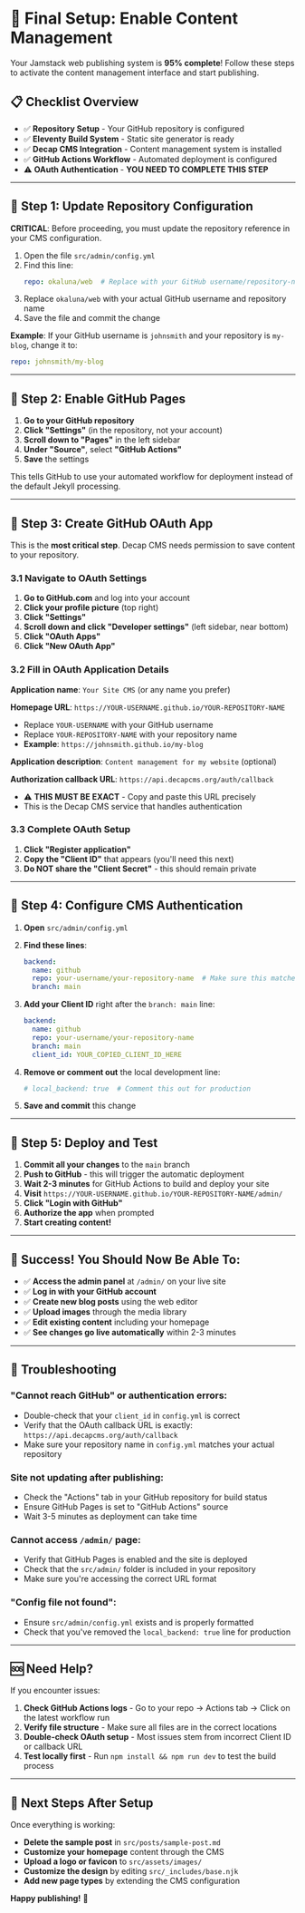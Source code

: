 # 🔐 Final Setup: Enable Content Management

Your Jamstack web publishing system is **95% complete**! Follow these steps to activate the content management interface and start publishing.

## 📋 Checklist Overview

- ✅ **Repository Setup** - Your GitHub repository is configured
- ✅ **Eleventy Build System** - Static site generator is ready  
- ✅ **Decap CMS Integration** - Content management system is installed
- ✅ **GitHub Actions Workflow** - Automated deployment is configured
- ⚠️ **OAuth Authentication** - **YOU NEED TO COMPLETE THIS STEP**

---

## 🚨 Step 1: Update Repository Configuration

**CRITICAL**: Before proceeding, you must update the repository reference in your CMS configuration.

1. Open the file `src/admin/config.yml`
2. Find this line:
   ```yaml
   repo: okaluna/web  # Replace with your GitHub username/repository-name
   ```
3. Replace `okaluna/web` with your actual GitHub username and repository name
4. Save the file and commit the change

**Example**: If your GitHub username is `johnsmith` and your repository is `my-blog`, change it to:
```yaml
repo: johnsmith/my-blog
```

---

## 🔧 Step 2: Enable GitHub Pages

1. **Go to your GitHub repository**
2. **Click "Settings"** (in the repository, not your account)  
3. **Scroll down to "Pages"** in the left sidebar
4. **Under "Source"**, select **"GitHub Actions"**
5. **Save** the settings

This tells GitHub to use your automated workflow for deployment instead of the default Jekyll processing.

---

## 🔐 Step 3: Create GitHub OAuth App

This is the **most critical step**. Decap CMS needs permission to save content to your repository.

### 3.1 Navigate to OAuth Settings
1. **Go to GitHub.com** and log into your account
2. **Click your profile picture** (top right)
3. **Click "Settings"**
4. **Scroll down and click "Developer settings"** (left sidebar, near bottom)
5. **Click "OAuth Apps"**
6. **Click "New OAuth App"**

### 3.2 Fill in OAuth Application Details

**Application name**: `Your Site CMS` (or any name you prefer)

**Homepage URL**: `https://YOUR-USERNAME.github.io/YOUR-REPOSITORY-NAME`
- Replace `YOUR-USERNAME` with your GitHub username
- Replace `YOUR-REPOSITORY-NAME` with your repository name
- **Example**: `https://johnsmith.github.io/my-blog`

**Application description**: `Content management for my website` (optional)

**Authorization callback URL**: `https://api.decapcms.org/auth/callback`
- ⚠️ **THIS MUST BE EXACT** - Copy and paste this URL precisely
- This is the Decap CMS service that handles authentication

### 3.3 Complete OAuth Setup
1. **Click "Register application"**
2. **Copy the "Client ID"** that appears (you'll need this next)
3. **Do NOT share the "Client Secret"** - this should remain private

---

## 🔑 Step 4: Configure CMS Authentication

1. **Open** `src/admin/config.yml`
2. **Find these lines**:
   ```yaml
   backend:
     name: github
     repo: your-username/your-repository-name  # Make sure this matches your repo
     branch: main
   ```

3. **Add your Client ID** right after the `branch: main` line:
   ```yaml
   backend:
     name: github
     repo: your-username/your-repository-name
     branch: main
     client_id: YOUR_COPIED_CLIENT_ID_HERE
   ```

4. **Remove or comment out** the local development line:
   ```yaml
   # local_backend: true  # Comment this out for production
   ```

5. **Save and commit** this change

---

## 🚀 Step 5: Deploy and Test

1. **Commit all your changes** to the `main` branch
2. **Push to GitHub** - this will trigger the automatic deployment
3. **Wait 2-3 minutes** for GitHub Actions to build and deploy your site
4. **Visit** `https://YOUR-USERNAME.github.io/YOUR-REPOSITORY-NAME/admin/`
5. **Click "Login with GitHub"**
6. **Authorize the app** when prompted
7. **Start creating content!**

---

## 🎉 Success! You Should Now Be Able To:

- ✅ **Access the admin panel** at `/admin/` on your live site
- ✅ **Log in with your GitHub account**
- ✅ **Create new blog posts** using the web editor
- ✅ **Upload images** through the media library
- ✅ **Edit existing content** including your homepage
- ✅ **See changes go live automatically** within 2-3 minutes

---

## 🔧 Troubleshooting

### "Cannot reach GitHub" or authentication errors:
- Double-check that your `client_id` in `config.yml` is correct
- Verify that the OAuth callback URL is exactly: `https://api.decapcms.org/auth/callback`
- Make sure your repository name in `config.yml` matches your actual repository

### Site not updating after publishing:
- Check the "Actions" tab in your GitHub repository for build status
- Ensure GitHub Pages is set to "GitHub Actions" source
- Wait 3-5 minutes as deployment can take time

### Cannot access `/admin/` page:
- Verify that GitHub Pages is enabled and the site is deployed
- Check that the `src/admin/` folder is included in your repository
- Make sure you're accessing the correct URL format

### "Config file not found":
- Ensure `src/admin/config.yml` exists and is properly formatted
- Check that you've removed the `local_backend: true` line for production

---

## 🆘 Need Help?

If you encounter issues:

1. **Check GitHub Actions logs** - Go to your repo → Actions tab → Click on the latest workflow run
2. **Verify file structure** - Make sure all files are in the correct locations
3. **Double-check OAuth setup** - Most issues stem from incorrect Client ID or callback URL
4. **Test locally first** - Run `npm install && npm run dev` to test the build process

---

## 🏁 Next Steps After Setup

Once everything is working:

- **Delete the sample post** in `src/posts/sample-post.md`
- **Customize your homepage** content through the CMS
- **Upload a logo or favicon** to `src/assets/images/`
- **Customize the design** by editing `src/_includes/base.njk`
- **Add new page types** by extending the CMS configuration

**Happy publishing!** 🎊